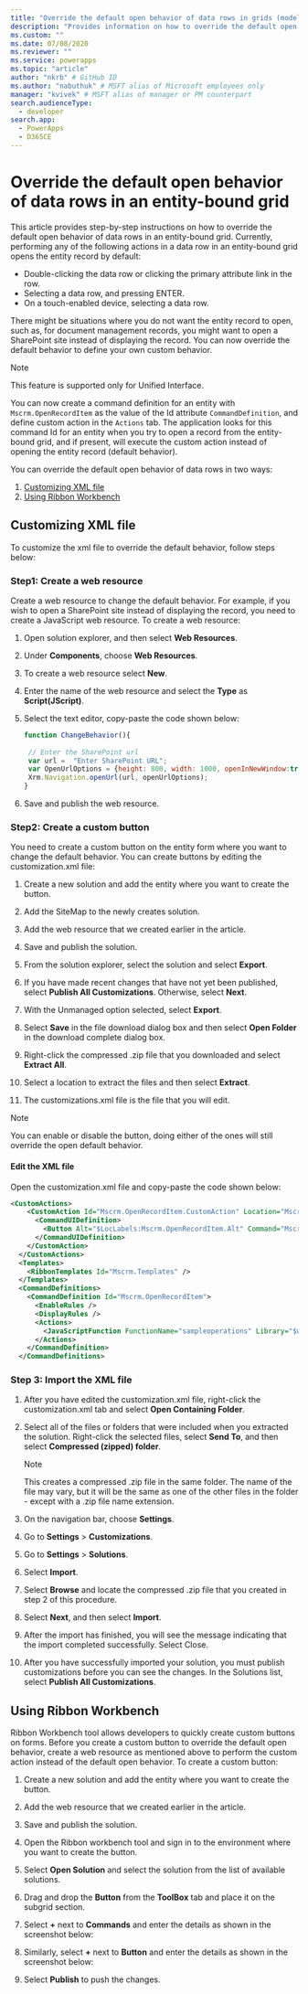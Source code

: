 ```yaml
---
title: "Override the default open behavior of data rows in grids (model-driven apps) | Microsoft Docs" # Intent and product brand in a unique string of 43-59 chars including spaces
description: "Provides information on how to override the default open behavior of the records in grids" # 115-145 characters including spaces. This abstract displays in the search result.
ms.custom: ""
ms.date: 07/08/2020
ms.reviewer: ""
ms.service: powerapps
ms.topic: "article"
author: "nkrb" # GitHub ID
ms.author: "nabuthuk" # MSFT alias of Microsoft employees only
manager: "kvivek" # MSFT alias of manager or PM counterpart
search.audienceType: 
  - developer
search.app: 
  - PowerApps
  - D365CE
---
```

# Override the default open behavior of data rows in an entity-bound grid

This article provides step-by-step instructions on how to override the default open behavior of data rows in an entity-bound grid. Currently, performing any of the following actions in a data row in an entity-bound grid opens the entity record by default:

- Double-clicking the data row or clicking the primary attribute link in the row.
- Selecting a data row, and pressing ENTER.
- On a touch-enabled device, selecting a data row.

There might be situations where you do not want the entity record to open, such as, for document management records, you might want to open a SharePoint site instead of displaying the record. You can now override the default behavior to define your own custom behavior.

> [!NOTE] 
> This feature is supported only for Unified Interface.

You can now create a command definition for an entity with `Mscrm.OpenRecordItem` as the value of the Id attribute `CommandDefinition`, and define custom action in the `Actions` tab. The application looks for this command Id for an entity when you try to open a record from the entity-bound grid, and if present, will execute the custom action instead of opening the entity record (default behavior).

You can override the default open behavior of data rows in two ways:

1. [Customizing XML file](#customizing-xml-file)
2. [Using Ribbon Workbench](#using-ribbon-workbench)

## Customizing XML file

To customize the xml file to override the default behavior, follow steps below:

### Step1: Create a web resource

Create a web resource to change the default behavior. For example, if you wish to open a SharePoint site instead of displaying the record, you need to create a JavaScript web resource. To create a web resource:

1. Open solution explorer, and then select **Web Resources**.

2. Under **Components**, choose **Web Resources**.

3. To create a web resource select **New**.

4. Enter the name of the web resource and select the **Type** as **Script(JScript)**.

5. Select the text editor, copy-paste the code shown below:

   ```JavaScript
   function ChangeBehavior(){
    
    // Enter the SharePoint url
    var url =  "Enter SharePoint URL";
    var OpenUrlOptions = {height: 800, width: 1000, openInNewWindow:true};
    Xrm.Navigation.openUrl(url, openUrlOptions);
   }
   ```

6. Save and publish the web resource.

### Step2: Create a custom button

You need to create a custom button on the entity form where you want to change the default behavior. You can create buttons by editing the customization.xml file:

1. Create a new solution and add the entity where you want to create the button. 

2. Add the SiteMap to the newly creates solution. 

3. Add the web resource that we created earlier in the article. 

4. Save and publish the solution. 

5. From the solution explorer, select the solution and select **Export**. 

6. If you have made recent changes that have not yet been published, select **Publish All Customizations**. Otherwise, select **Next**.

7. With the Unmanaged option selected, select **Export**.

8. Select **Save** in the file download dialog box and then select **Open Folder** in the download complete dialog box.

9. Right-click the compressed .zip file that you downloaded and select **Extract All**.

10. Select a location to extract the files and then select **Extract**.

11. The customizations.xml file is the file that you will edit.

> [!NOTE]
> You can enable or disable the button, doing either of the ones will still override the open default behavior.

#### Edit the XML file

Open the customization.xml file and copy-paste the code shown below:

```XML
<CustomActions>
    <CustomAction Id="Mscrm.OpenRecordItem.CustomAction" Location="Mscrm.SubGrid.account.MainTab.Management.Controls._children" Sequence="28">
      <CommandUIDefinition>
        <Button Alt="$LocLabels:Mscrm.OpenRecordItem.Alt" Command="Mscrm.OpenRecordItem" Id="Mscrm.OpenRecordItem" LabelText="$LocLabels:Mscrm.OpenRecordItem.LabelText" Sequence="28" TemplateAlias="o1" ToolTipTitle="$LocLabels:Mscrm.OpenRecordItem.ToolTipTitle" ToolTipDescription="$LocLabels:Mscrm.OpenRecordItem.ToolTipDescription" />
      </CommandUIDefinition>
    </CustomAction>
  </CustomActions>
  <Templates>
    <RibbonTemplates Id="Mscrm.Templates" />
  </Templates>
  <CommandDefinitions>
    <CommandDefinition Id="Mscrm.OpenRecordItem">
      <EnableRules />
      <DisplayRules />
      <Actions>
        <JavaScriptFunction FunctionName="sampleoperations" Library="$webresource:cr5c1_samplescript" />
      </Actions>
    </CommandDefinition>
  </CommandDefinitions>


```

### Step 3: Import the XML file


1. After you have edited the customization.xml file, right-click the customization.xml tab and select **Open Containing Folder**.  
2. Select all of the files or folders that were included when you extracted the solution. Right-click the selected files, select **Send To**, and then select **Compressed (zipped) folder**.  
  
   > [!NOTE]
   >  This creates a compressed .zip file in the same folder. The name of the file may vary, but it will be the same as one of the other files in the folder - except with a .zip file name extension.  
  
3. On the navigation bar, choose **Settings**. 
  
4. Go to **Settings** > **Customizations**.
  
5. Go to **Settings** > **Solutions**. 
  
6. Select **Import**.  
  
7. Select **Browse** and locate the compressed .zip file that you created in step 2 of this procedure.  
  
8. Select **Next**, and then select **Import**.  
  
9. After the import has finished, you will see the message indicating that the import completed successfully. Select Close.  
  
10. After you have successfully imported your solution, you must publish customizations before you can see the changes. In the Solutions list, select **Publish All Customizations**.  

 
## Using Ribbon Workbench

Ribbon Workbench tool allows developers to quickly create custom buttons on forms. Before you create a custom button to override the default open behavior, create a web resource as mentioned above to perform the custom action instead of the default open behavior. To create a custom button:

1. Create a new solution and add the entity where you want to create the button.

2. Add the web resource that we created earlier in the article.

3. Save and publish the solution.

4. Open the Ribbon workbench tool and sign in to the environment where you want to create the button.

5. Select **Open Solution** and select the solution from the list of available solutions.

6. Drag and drop the **Button** from the **ToolBox** tab and place it on the subgrid section.

7. Select **+** next to **Commands** and enter the details as shown in the screenshot below:

8. Similarly, select **+** next to **Button** and enter the details as shown in the screenshot below:

9. Select **Publish** to push the changes.

